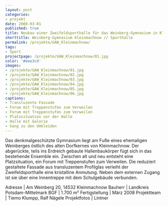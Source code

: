 ```yaml
---
layout: post
categories:
- projekt
date: 2008-03-01
published: true
title: Neubau einer Zweifeldsporthalle für das Weinberg-Gymnasium in Kleinmachnow
shorttitle: Weinberg-Gymnasium Kleinmachnow // Sporthalle
permalink: /projekte/GAW_Kleinmachnow/
tags: 
- Sport
projectpage: /projekte/GAW_Kleinmachnow/01.jpg 
color: '#eee3cd'
images:
- /projekte/GAW_Kleinmachnow/01.jpg
- /projekte/GAW_Kleinmachnow/02.jpg
- /projekte/GAW_Kleinmachnow/03.jpg
- /projekte/GAW_Kleinmachnow/04.jpg
- /projekte/GAW_Kleinmachnow/05.jpg
- /projekte/GAW_Kleinmachnow/06.jpg
captions:
- Transluzente Fassade
- Forum mit Treppenstufen zum Verweilen
- Forum mit Treppenstufen zum Verweilen
- Platzsituation vor der Halle
- Halle mit Galerie
- Gang zu den Umkleiden
---
```

Das denkmalgeschützte Gymnasium liegt am Fuße eines ehemaligen Weinberges östlich des alten Dorfkernes von Kleinmachnow. Der abgerückte, teils ins Erdreich gebaute Hallenbaukörper fügt sich in das bestehende Ensemble ein. Zwischen alt und neu entsteht eine Platzsituation, ein Forum mit Treppenstufen zum Verweilen. Die reduziert gestaltete Fassade aus transluzentem Profilglas verleiht der Zweifeldsporthalle eine kristalline Anmutung. Neben dem externen Zugang ist sie über eine Innentreppe mit dem Schulgebäude verbunden.

Adresse			|	Am Weinberg 20, 14532 Kleinmachnow 
Bauherr			|	Landkreis Potsdam-Mittelmark 
BGF				|	1.700 m² 
Fertigstellung	|	März 2008
Projektteam		|	Tiemo Klumpp, Ralf Nägele 
Projektfotos	|	Lintner